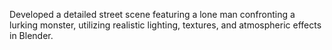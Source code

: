 Developed a detailed street scene featuring a lone man confronting a lurking monster, utilizing realistic lighting, textures, and atmospheric effects in Blender.
